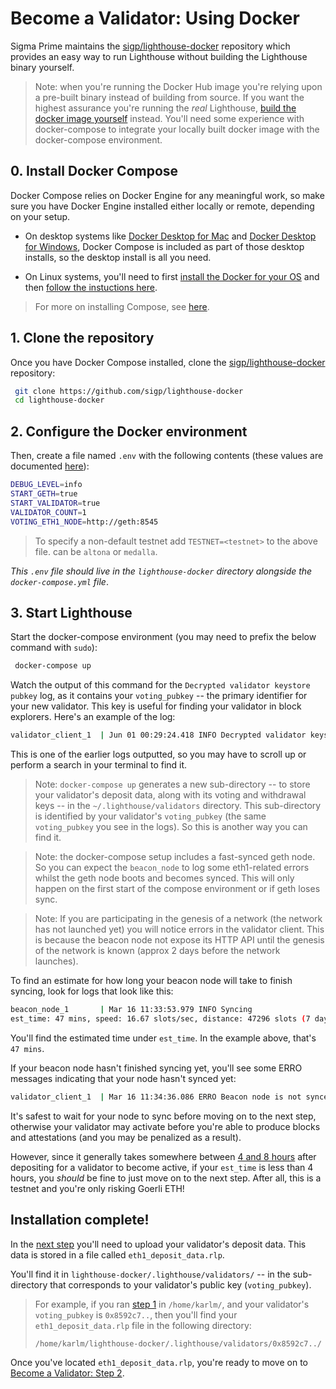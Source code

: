 # Become a Validator: Using Docker

Sigma Prime maintains the
[sigp/lighthouse-docker](https://github.com/sigp/lighthouse-docker) repository
which provides an easy way to run Lighthouse without building the Lighthouse
binary yourself.

> Note: when you're running the Docker Hub image you're relying upon a
> pre-built binary instead of building from source. If you want the highest
> assurance you're running the _real_ Lighthouse,
> [build the docker image yourself](./docker.md) instead. You'll need some
> experience with docker-compose to integrate your locally built docker image
> with the docker-compose environment.

## 0. Install Docker Compose

 Docker Compose relies on Docker Engine for any meaningful work, so make sure you have Docker Engine installed either locally or remote, depending on your setup.

- On desktop systems like [Docker Desktop for Mac](https://docs.docker.com/docker-for-mac/install/) and [Docker Desktop for Windows](https://docs.docker.com/docker-for-windows/install/), Docker Compose is included as part of those desktop installs, so the desktop install is all you need.

- On Linux systems, you'll need to first [install the Docker for your OS](https://docs.docker.com/install/#server) and then [follow the instuctions here](https://docs.docker.com/compose/install/#install-compose-on-linux-systems).

> For more on installing Compose, see [here](https://docs.docker.com/compose/install/).


## 1. Clone the repository

Once you have Docker Compose installed, clone the
[sigp/lighthouse-docker](https://github.com/sigp/lighthouse-docker) repository:

```bash
 git clone https://github.com/sigp/lighthouse-docker
 cd lighthouse-docker
```

## 2. Configure the Docker environment

Then, create a file named `.env` with the following contents (these values are
documented
[here](https://github.com/sigp/lighthouse-docker/blob/master/default.env)):

```bash
DEBUG_LEVEL=info
START_GETH=true
START_VALIDATOR=true
VALIDATOR_COUNT=1
VOTING_ETH1_NODE=http://geth:8545
```

> To specify a non-default testnet add `TESTNET=<testnet>` to the above file. <testnet> can be `altona` or `medalla`.

_This `.env` file should live in the `lighthouse-docker` directory alongside the
`docker-compose.yml` file_.

## 3. Start Lighthouse

Start the docker-compose environment (you may need to prefix the below command with `sudo`):

```bash
 docker-compose up
```

Watch the output of this command for the `Decrypted validator keystore pubkey`
log, as it contains your `voting_pubkey` -- the primary identifier for your new
validator. This key is useful for finding your validator in block explorers.
Here's an example of the log:

```bash
validator_client_1  | Jun 01 00:29:24.418 INFO Decrypted validator keystore      voting_pubkey: 0x9986ade7a974d2fe2d0fc84a8c04153873337d533d43a83439cab8ec276410686dd69aa808605a7324f34e52497a3f41
```
This is one of the earlier logs outputted, so you may have to scroll up or perform a search in your terminal to find it.

> Note: `docker-compose up` generates  a new  sub-directory -- to store your validator's deposit data, along with its voting and withdrawal keys -- in the `~/.lighthouse/validators` directory. This sub-directory is identified by your validator's `voting_pubkey` (the same `voting_pubkey` you see in the logs). So this is another way you can find it.

> Note: the docker-compose setup includes a fast-synced geth node. So you can
> expect the `beacon_node` to log some eth1-related errors whilst the geth node
> boots and becomes synced. This will only happen on the first start of the
> compose environment or if geth loses sync.

> Note: If you are participating in the genesis of a network (the network has
> not launched yet) you will notice errors in the validator client. This is
> because the beacon node not expose its HTTP API until
> the genesis of the network is known (approx 2 days before the network
> launches).

To find an estimate for how long your beacon node will take to finish syncing, look for logs that look like this:

```bash
beacon_node_1       | Mar 16 11:33:53.979 INFO Syncing
est_time: 47 mins, speed: 16.67 slots/sec, distance: 47296 slots (7 days 14 hrs), peers: 3, service: slot_notifier
```

You'll find the estimated time under `est_time`. In the example above, that's `47 mins`.

If your beacon node hasn't finished syncing yet, you'll see some ERRO messages indicating that your node hasn't synced yet:

```bash
validator_client_1  | Mar 16 11:34:36.086 ERRO Beacon node is not synced               current_epoch: 6999, node_head_epoch: 5531, service: duties
```

It's safest to wait for your node to sync before moving on to the next step, otherwise your validator may activate before you're able to produce blocks and attestations (and you may be penalized as a result).

However, since it generally takes somewhere between [4 and 8 hours](./faq.md) after depositing for a validator to become active, if your `est_time` is less than 4 hours, you _should_ be fine to just move on to the next step. After all, this is a testnet and you're only risking Goerli ETH!

## Installation complete!

In the [next step](become-a-validator.html#2-submit-your-deposit-to-goerli) you'll need to upload your validator's deposit data. This data is stored in a file called `eth1_deposit_data.rlp`.

You'll find it in `lighthouse-docker/.lighthouse/validators/` -- in the sub-directory that corresponds to your validator's public key (`voting_pubkey`).


> For example, if you ran [step 1](become-a-validator-docker.html#1-clone-the-repository) in `/home/karlm/`, and your validator's `voting_pubkey` is `0x8592c7..`, then you'll find your `eth1_deposit_data.rlp` file in the following directory:
>
>`/home/karlm/lighthouse-docker/.lighthouse/validators/0x8592c7../`

Once you've located `eth1_deposit_data.rlp`, you're ready to move on to [Become a Validator: Step 2](become-a-validator.html#2-submit-your-deposit-to-goerli).
